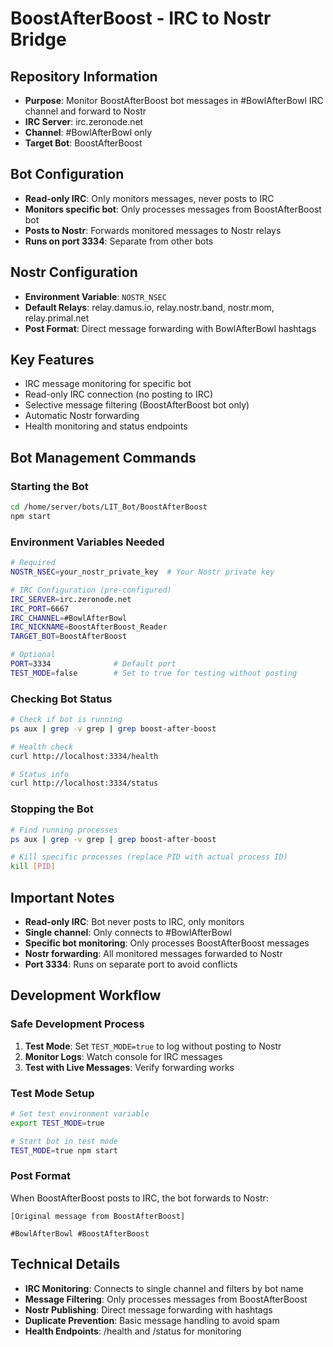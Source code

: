 # BoostAfterBoost - IRC to Nostr Bridge

## Repository Information
- **Purpose**: Monitor BoostAfterBoost bot messages in #BowlAfterBowl IRC channel and forward to Nostr
- **IRC Server**: irc.zeronode.net
- **Channel**: #BowlAfterBowl only
- **Target Bot**: BoostAfterBoost

## Bot Configuration
- **Read-only IRC**: Only monitors messages, never posts to IRC
- **Monitors specific bot**: Only processes messages from BoostAfterBoost bot
- **Posts to Nostr**: Forwards monitored messages to Nostr relays
- **Runs on port 3334**: Separate from other bots

## Nostr Configuration
- **Environment Variable**: `NOSTR_NSEC`
- **Default Relays**: relay.damus.io, relay.nostr.band, nostr.mom, relay.primal.net
- **Post Format**: Direct message forwarding with BowlAfterBowl hashtags

## Key Features
- IRC message monitoring for specific bot
- Read-only IRC connection (no posting to IRC)
- Selective message filtering (BoostAfterBoost bot only)
- Automatic Nostr forwarding
- Health monitoring and status endpoints

## Bot Management Commands

### Starting the Bot
```bash
cd /home/server/bots/LIT_Bot/BoostAfterBoost
npm start
```

### Environment Variables Needed
```bash
# Required
NOSTR_NSEC=your_nostr_private_key  # Your Nostr private key

# IRC Configuration (pre-configured)
IRC_SERVER=irc.zeronode.net
IRC_PORT=6667
IRC_CHANNEL=#BowlAfterBowl
IRC_NICKNAME=BoostAfterBoost_Reader
TARGET_BOT=BoostAfterBoost

# Optional
PORT=3334              # Default port
TEST_MODE=false        # Set to true for testing without posting
```

### Checking Bot Status
```bash
# Check if bot is running
ps aux | grep -v grep | grep boost-after-boost

# Health check
curl http://localhost:3334/health

# Status info
curl http://localhost:3334/status
```

### Stopping the Bot
```bash
# Find running processes
ps aux | grep -v grep | grep boost-after-boost

# Kill specific processes (replace PID with actual process ID)
kill [PID]
```

## Important Notes
- **Read-only IRC**: Bot never posts to IRC, only monitors
- **Single channel**: Only connects to #BowlAfterBowl
- **Specific bot monitoring**: Only processes BoostAfterBoost messages
- **Nostr forwarding**: All monitored messages forwarded to Nostr
- **Port 3334**: Runs on separate port to avoid conflicts

## Development Workflow

### Safe Development Process
1. **Test Mode**: Set `TEST_MODE=true` to log without posting to Nostr
2. **Monitor Logs**: Watch console for IRC messages
3. **Test with Live Messages**: Verify forwarding works

### Test Mode Setup
```bash
# Set test environment variable
export TEST_MODE=true

# Start bot in test mode
TEST_MODE=true npm start
```

### Post Format
When BoostAfterBoost posts to IRC, the bot forwards to Nostr:
```
[Original message from BoostAfterBoost]

#BowlAfterBowl #BoostAfterBoost
```

## Technical Details
- **IRC Monitoring**: Connects to single channel and filters by bot name
- **Message Filtering**: Only processes messages from BoostAfterBoost
- **Nostr Publishing**: Direct message forwarding with hashtags
- **Duplicate Prevention**: Basic message handling to avoid spam
- **Health Endpoints**: /health and /status for monitoring